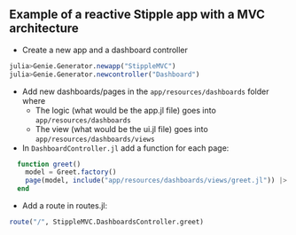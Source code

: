 ## Example of a reactive Stipple app with a MVC architecture

- Create a new app and a dashboard controller

```julia
julia>Genie.Generator.newapp("StippleMVC")
julia>Genie.Generator.newcontroller("Dashboard")

```
- Add new dashboards/pages in the `app/resources/dashboards` folder where
    - The logic (what would be the app.jl file) goes into `app/resources/dashboards`
    - The view (what would be the ui.jl file) goes into `app/resources/dashboards/views`
- In `DashboardController.jl` add a function for each page:

```julia
  function greet()
    model = Greet.factory()
    page(model, include("app/resources/dashboards/views/greet.jl")) |> html
  end
```
- Add a route in routes.jl:

```julia
route("/", StippleMVC.DashboardsController.greet)
```

